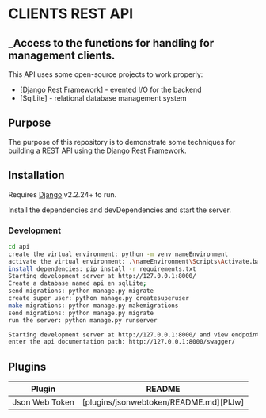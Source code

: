 # CLIENTS REST API




## _Access to the functions for handling for management clients.

This API  uses some open-source projects to work properly:

- [Django Rest Framework] - evented I/O for the backend
- [SqlLite] - relational database management system

## Purpose
The purpose of this repository is to demonstrate some techniques for building a REST API using the Django Rest Framework.

## Installation

Requires [Django](https://nodejs.org/) v2.2.24+ to run.

Install the dependencies and devDependencies and start the server.

### Development
```sh
cd api
create the virtual environment: python -m venv nameEnvironment
activate the virtual environment: .\nameEnvironment\Scripts\Activate.bat
install dependencies: pip install -r requirements.txt
Starting development server at http://127.0.0.1:8000/
Create a database named api en sqlLite;
send migrations: python manage.py migrate
create super user: python manage.py createsuperuser
make migrations: python manage.py makemigrations 
send migrations: python manage.py migrate
run the server: python manage.py runserver

Starting development server at http://127.0.0.1:8000/ and view endpoint
enter the api documentation path: http://127.0.0.1:8000/swagger/

```

## Plugins

| Plugin | README |
| ------ | ------ |
| Json Web Token | [plugins/jsonwebtoken/README.md][PlJw] |



